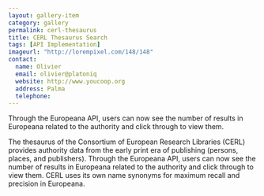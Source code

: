 ```yaml
---
layout: gallery-item
category: gallery
permalink: cerl-thesaurus
title: CERL Thesaurus Search
tags: [API Implementation]
imageurl: "http://lorempixel.com/148/148"
contact:
  name: Olivier
  email: olivier@platoniq
  website: http://www.youcoop.org
  address: Palma
  telephone:
---
```


Through the Europeana API, users can now see the number of results in Europeana related to the authority and click through to view them.

The thesaurus of the Consortium of European Research Libraries (CERL) provides authority data from the early print era of publishing (persons, places, and publishers). Through the Europeana API, users can now see the number of results in Europeana related to the authority and click through to view them. CERL uses its own name synonyms for maximum recall and precision in Europeana.
